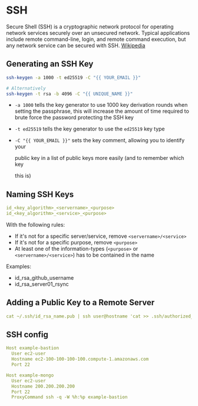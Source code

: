 # SSH

Secure Shell \(SSH\) is a cryptographic network protocol for operating network services securely over an unsecured network. Typical applications include remote command-line, login, and remote command execution, but any network service can be secured with SSH. [Wikipedia](https://en.wikipedia.org/wiki/Secure_Shell)

## Generating an SSH Key <a id="generating-an-ssh-key"></a>

```bash
ssh-keygen -a 1000 -t ed25519 -C "{{ YOUR_EMAIL }}"

# Alternatively
ssh-keygen -t rsa -b 4096 -C "{{ UNIQUE_NAME }}"
```

* `-a 1000` tells the key generator to use 1000 key derivation rounds when setting the passphrase, this will increase the amount of time required to brute force the password protecting the SSH key
* `-t ed25519` tells the key generator to use the `ed25519` key type
* `-C "{{ YOUR_EMAIL }}"` sets the key comment, allowing you to identify your

  public key in a list of public keys more easily \(and to remember which key

  this is\)

## Naming SSH Keys

```yaml
id_<key_algorithm>_<servername>_<purpose>
id_<key_algorithm>_<service>_<purpose>
```

With the following rules:

* If it's not for a specific server/service, remove `<servername>/<service>`
* If it's not for a specific purpose, remove `<purpose>`
* At least one of the information-types \(`<purpose>` or `<servername>/<service>`\) has to be contained in the name

Examples:

* id\_rsa\_github\_username
* id\_rsa\_server01\_rsync

## Adding a Public Key to a Remote Server

```yaml
cat ~/.ssh/id_rsa_name.pub | ssh user@hostname 'cat >> .ssh/authorized_keys'
```

## SSH config

```yaml
Host example-bastion
  User ec2-user
  Hostname ec2-100-100-100-100.compute-1.amazonaws.com
  Port 22

Host example-mongo
  User ec2-user
  Hostname 200.200.200.200
  Port 22
  ProxyCommand ssh -q -W %h:%p example-bastion
```

